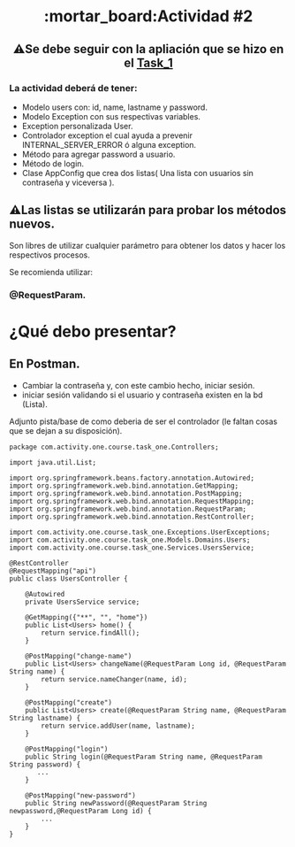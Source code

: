 <h1 align="center"> :mortar_board:Actividad #2</h1>

<h2 align="center"> ⚠️Se debe seguir con la apliación que se hizo en el <a href="https://github.com/JuanJooose/Java_Course/blob/main/Tasks/Task_1.md">Task_1</a> </h2>

### La actividad deberá de tener:

* Modelo users con: id, name, lastname y password.
* Modelo Exception con sus respectivas variables.
* Exception personalizada User.
* Controlador exception el cual ayuda a prevenir INTERNAL_SERVER_ERROR ó alguna exception.
* Método para agregar password a usuario.
* Método de login.
* Clase AppConfig que crea dos listas( Una lista con usuarios sin contraseña y viceversa ).


## ⚠️Las listas se utilizarán para probar los métodos nuevos.

Son libres de utilizar cualquier parámetro para obtener los datos y hacer los respectivos procesos.

Se recomienda utilizar: <h3>@RequestParam.</h3> 

# ¿Qué debo presentar?

## En Postman.

- Cambiar la contraseña y, con este cambio hecho, iniciar sesión.
- iniciar sesión validando si el usuario y contraseña existen en la bd (Lista).

Adjunto pista/base de como deberia de ser el controlador (le faltan cosas que se dejan a su disposición). 
```java,
package com.activity.one.course.task_one.Controllers;

import java.util.List;

import org.springframework.beans.factory.annotation.Autowired;
import org.springframework.web.bind.annotation.GetMapping;
import org.springframework.web.bind.annotation.PostMapping;
import org.springframework.web.bind.annotation.RequestMapping;
import org.springframework.web.bind.annotation.RequestParam;
import org.springframework.web.bind.annotation.RestController;

import com.activity.one.course.task_one.Exceptions.UserExceptions;
import com.activity.one.course.task_one.Models.Domains.Users;
import com.activity.one.course.task_one.Services.UsersService;

@RestController
@RequestMapping("api")
public class UsersController {

    @Autowired
    private UsersService service;
    
    @GetMapping({"**", "", "home"})
    public List<Users> home() {
        return service.findAll();
    }

    @PostMapping("change-name")
    public List<Users> changeName(@RequestParam Long id, @RequestParam String name) {
        return service.nameChanger(name, id);
    }

    @PostMapping("create")
    public List<Users> create(@RequestParam String name, @RequestParam String lastname) {
        return service.addUser(name, lastname);
    }

    @PostMapping("login") 
    public String login(@RequestParam String name, @RequestParam String password) {
       ...
    }

    @PostMapping("new-password")
    public String newPassword(@RequestParam String newpassword,@RequestParam Long id) {
        ...
    }
}
```
